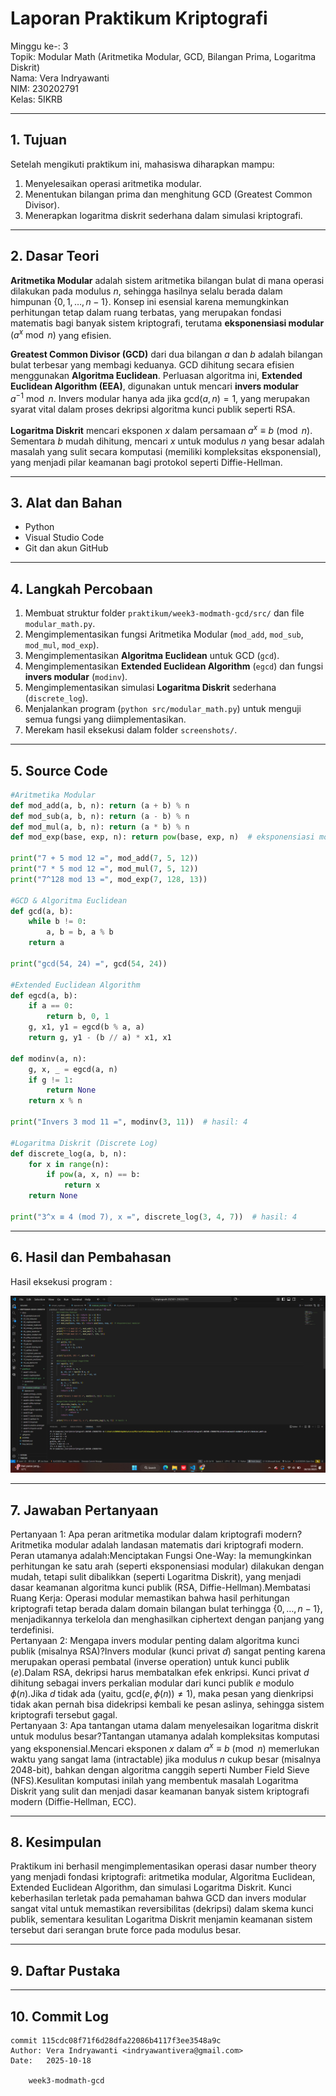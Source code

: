 # Laporan Praktikum Kriptografi
Minggu ke-: 3   
Topik: Modular Math (Aritmetika Modular, GCD, Bilangan Prima, Logaritma Diskrit)  
Nama: Vera Indryawanti  
NIM: 230202791  
Kelas: 5IKRB  

---

## 1. Tujuan
Setelah mengikuti praktikum ini, mahasiswa diharapkan mampu:  
1. Menyelesaikan operasi aritmetika modular.  
2. Menentukan bilangan prima dan menghitung GCD (Greatest Common Divisor).  
3. Menerapkan logaritma diskrit sederhana dalam simulasi kriptografi.  

---

## 2. Dasar Teori
**Aritmetika Modular** adalah sistem aritmetika bilangan bulat di mana operasi dilakukan pada modulus $n$, sehingga hasilnya selalu berada dalam himpunan $\{0, 1, \dots, n-1\}$. Konsep ini esensial karena memungkinkan perhitungan tetap dalam ruang terbatas, yang merupakan fondasi matematis bagi banyak sistem kriptografi, terutama **eksponensiasi modular** $\left(a^x \bmod n\right)$ yang efisien.

**Greatest Common Divisor (GCD)** dari dua bilangan $a$ dan $b$ adalah bilangan bulat terbesar yang membagi keduanya. GCD dihitung secara efisien menggunakan **Algoritma Euclidean**. Perluasan algoritma ini, **Extended Euclidean Algorithm (EEA)**, digunakan untuk mencari **invers modular** $a^{-1} \bmod n$. Invers modular hanya ada jika $\text{gcd}(a, n) = 1$, yang merupakan syarat vital dalam proses dekripsi algoritma kunci publik seperti RSA.

**Logaritma Diskrit** mencari eksponen $x$ dalam persamaan $a^x \equiv b \pmod n$. Sementara $b$ mudah dihitung, mencari $x$ untuk modulus $n$ yang besar adalah masalah yang sulit secara komputasi (memiliki kompleksitas eksponensial), yang menjadi pilar keamanan bagi protokol seperti Diffie-Hellman.

---

## 3. Alat dan Bahan
- Python  
- Visual Studio Code  
- Git dan akun GitHub   

---

## 4. Langkah Percobaan
1.  Membuat struktur folder `praktikum/week3-modmath-gcd/src/` dan file `modular_math.py`.
2.  Mengimplementasikan fungsi Aritmetika Modular (`mod_add`, `mod_sub`, `mod_mul`, `mod_exp`).
3.  Mengimplementasikan **Algoritma Euclidean** untuk GCD (`gcd`).
4.  Mengimplementasikan **Extended Euclidean Algorithm** (`egcd`) dan fungsi **invers modular** (`modinv`).
5.  Mengimplementasikan simulasi **Logaritma Diskrit** sederhana (`discrete_log`).
6.  Menjalankan program (`python src/modular_math.py`) untuk menguji semua fungsi yang diimplementasikan.
7.  Merekam hasil eksekusi dalam folder `screenshots/`.

---

## 5. Source Code
```python
#Aritmetika Modular
def mod_add(a, b, n): return (a + b) % n
def mod_sub(a, b, n): return (a - b) % n
def mod_mul(a, b, n): return (a * b) % n
def mod_exp(base, exp, n): return pow(base, exp, n)  # eksponensiasi modular

print("7 + 5 mod 12 =", mod_add(7, 5, 12))
print("7 * 5 mod 12 =", mod_mul(7, 5, 12))
print("7^128 mod 13 =", mod_exp(7, 128, 13))

#GCD & Algoritma Euclidean
def gcd(a, b):
    while b != 0:
        a, b = b, a % b
    return a

print("gcd(54, 24) =", gcd(54, 24))

#Extended Euclidean Algorithm
def egcd(a, b):
    if a == 0:
        return b, 0, 1
    g, x1, y1 = egcd(b % a, a)
    return g, y1 - (b // a) * x1, x1

def modinv(a, n):
    g, x, _ = egcd(a, n)
    if g != 1:
        return None
    return x % n

print("Invers 3 mod 11 =", modinv(3, 11))  # hasil: 4

#Logaritma Diskrit (Discrete Log)
def discrete_log(a, b, n):
    for x in range(n):
        if pow(a, x, n) == b:
            return x
    return None

print("3^x ≡ 4 (mod 7), x =", discrete_log(3, 4, 7))  # hasil: 4
```
---

## 6. Hasil dan Pembahasan
Hasil eksekusi program :

![Hasil Eksekusi](/praktikum/week3-modmath-gcd/screenshot/hasil.png)


---

## 7. Jawaban Pertanyaan
Pertanyaan 1: Apa peran aritmetika modular dalam kriptografi modern?Aritmetika modular adalah landasan matematis dari kriptografi modern. Peran utamanya adalah:Menciptakan Fungsi One-Way: Ia memungkinkan perhitungan ke satu arah (seperti eksponensiasi modular) dilakukan dengan mudah, tetapi sulit dibalikkan (seperti Logaritma Diskrit), yang menjadi dasar keamanan algoritma kunci publik (RSA, Diffie-Hellman).Membatasi Ruang Kerja: Operasi modular memastikan bahwa hasil perhitungan kriptografi tetap berada dalam domain bilangan bulat terhingga $\{0, \dots, n-1\}$, menjadikannya terkelola dan menghasilkan ciphertext dengan panjang yang terdefinisi.  
Pertanyaan 2: Mengapa invers modular penting dalam algoritma kunci publik (misalnya RSA)?Invers modular (kunci privat $d$) sangat penting karena merupakan operasi pembatal (inverse operation) untuk kunci publik ($e$).Dalam RSA, dekripsi harus membatalkan efek enkripsi. Kunci privat $d$ dihitung sebagai invers perkalian modular dari kunci publik $e$ modulo $\phi(n)$.Jika $d$ tidak ada (yaitu, $\text{gcd}(e, \phi(n)) \neq 1$), maka pesan yang dienkripsi tidak akan pernah bisa didekripsi kembali ke pesan aslinya, sehingga sistem kriptografi tersebut gagal.  
Pertanyaan 3: Apa tantangan utama dalam menyelesaikan logaritma diskrit untuk modulus besar?Tantangan utamanya adalah kompleksitas komputasi yang eksponensial.Mencari eksponen $x$ dalam $a^x \equiv b \pmod n$ memerlukan waktu yang sangat lama (intractable) jika modulus $n$ cukup besar (misalnya 2048-bit), bahkan dengan algoritma canggih seperti Number Field Sieve (NFS).Kesulitan komputasi inilah yang membentuk masalah Logaritma Diskrit yang sulit dan menjadi dasar keamanan banyak sistem kriptografi modern (Diffie-Hellman, ECC).

---

## 8. Kesimpulan
Praktikum ini berhasil mengimplementasikan operasi dasar number theory yang menjadi fondasi kriptografi: aritmetika modular, Algoritma Euclidean, Extended Euclidean Algorithm, dan simulasi Logaritma Diskrit. Kunci keberhasilan terletak pada pemahaman bahwa GCD dan invers modular sangat vital untuk memastikan reversibilitas (dekripsi) dalam skema kunci publik, sementara kesulitan Logaritma Diskrit menjamin keamanan sistem tersebut dari serangan brute force pada modulus besar.

---

## 9. Daftar Pustaka

---

## 10. Commit Log
```
commit 115cdc08f71f6d28dfa22086b4117f3ee3548a9c
Author: Vera Indryawanti <indryawantivera@gmail.com>
Date:   2025-10-18

    week3-modmath-gcd
```
